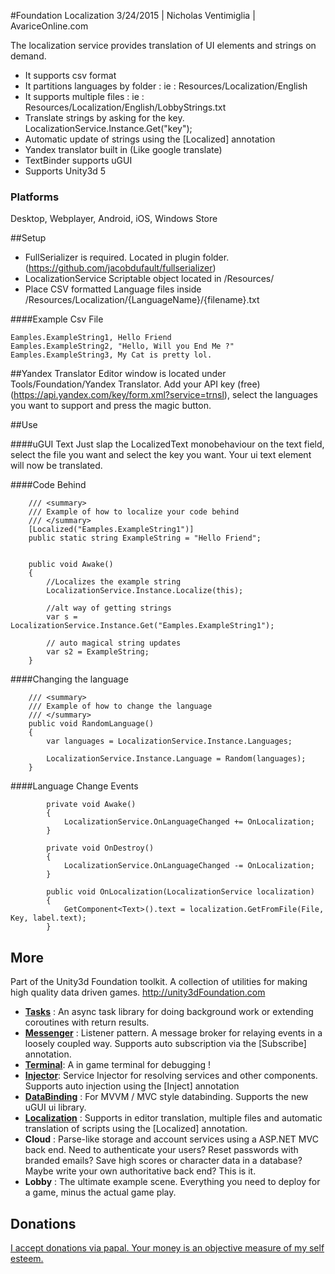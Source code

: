 #Foundation Localization
3/24/2015 | Nicholas Ventimiglia | AvariceOnline.com

The localization service provides translation of UI elements and strings on demand.

- It supports csv format
- It partitions languages by folder : ie : Resources/Localization/English
- It supports multiple files : ie : Resources/Localization/English/LobbyStrings.txt
- Translate strings by asking for the key. LocalizationService.Instance.Get("key");
- Automatic update of strings using the [Localized] annotation
- Yandex translator built in (Like google translate)
- TextBinder supports uGUI
- Supports Unity3d 5


### Platforms
Desktop, Webplayer, Android, iOS, Windows Store

##Setup
- FullSerializer is required. Located in plugin folder. (https://github.com/jacobdufault/fullserializer)
- LocalizationService Scriptable object located in /Resources/
- Place CSV formatted Language files inside /Resources/Localization/{LanguageName}/{filename}.txt

####Example Csv File

````
Eamples.ExampleString1, Hello Friend
Eamples.ExampleString2, "Hello, Will you End Me ?"
Eamples.ExampleString3, My Cat is pretty lol.
````

##Yandex Translator
Editor window is located under Tools/Foundation/Yandex Translator. Add your API key (free) (https://api.yandex.com/key/form.xml?service=trnsl), select the languages you want to support and press the magic button.

##Use


####uGUI Text
Just slap the LocalizedText monobehaviour on the text field, select the file you want and select the key you want. Your ui text element will now be translated.
    
    

####Code Behind
````
    /// <summary>
    /// Example of how to localize your code behind
    /// </summary>
    [Localized("Eamples.ExampleString1")]
    public static string ExampleString = "Hello Friend";


    public void Awake()
    {
        //Localizes the example string
        LocalizationService.Instance.Localize(this);

        //alt way of getting strings
        var s = LocalizationService.Instance.Get("Eamples.ExampleString1");

        // auto magical string updates
        var s2 = ExampleString;
    }
````
    
####Changing the language
````
    /// <summary>
    /// Example of how to change the language
    /// </summary>
    public void RandomLanguage()
    {
        var languages = LocalizationService.Instance.Languages;
        
        LocalizationService.Instance.Language = Random(languages);
    }
````

    
####Language Change Events
````
        private void Awake()
        {
            LocalizationService.OnLanguageChanged += OnLocalization;
        }

        private void OnDestroy()
        {
            LocalizationService.OnLanguageChanged -= OnLocalization;
        }

        public void OnLocalization(LocalizationService localization)
        {
            GetComponent<Text>().text = localization.GetFromFile(File, Key, label.text);
        }
````

## More

Part of the Unity3d Foundation toolkit. A collection of utilities for making high quality data driven games. http://unity3dFoundation.com

- [**Tasks**](https://github.com/NVentimiglia/Unity3d-Async-Task) : An async task library for doing background work or extending coroutines with return results.
- [**Messenger**](https://github.com/NVentimiglia/Unity3d-Event-Messenger) : Listener pattern. A message broker for relaying events in a loosely coupled way. Supports auto subscription via the [Subscribe] annotation.
- [**Terminal**](https://github.com/NVentimiglia/Unity3d-uGUI-Terminal): A in game terminal for debugging !
- [**Injector**](https://github.com/NVentimiglia/Unity3d-Service-Injector): Service Injector for resolving services and other components. Supports auto injection using the [Inject] annotation
- [**DataBinding**](https://github.com/NVentimiglia/Unity3d-Databinding-Mvvm-Mvc) : For MVVM / MVC style databinding. Supports the new uGUI ui library.
- [**Localization**](https://github.com/NVentimiglia/Unity3d-Localization)   : Supports in editor translation, multiple files and automatic translation of scripts using the [Localized] annotation.
- **Cloud** : Parse-like storage and account services using a ASP.NET MVC back end. Need to authenticate your users? Reset passwords with branded emails? Save high scores or character data in a database? Maybe write your own authoritative back end? This is it.
- **Lobby** : The ultimate example scene. Everything you need to deploy for a game, minus the actual game play.

## Donations
[I accept donations via papal. Your money is an objective measure of my self esteem.](https://www.paypal.com/us/cgi-bin/webscr?cmd=_send-money&nav=1&email=nick@simplesys.us)
